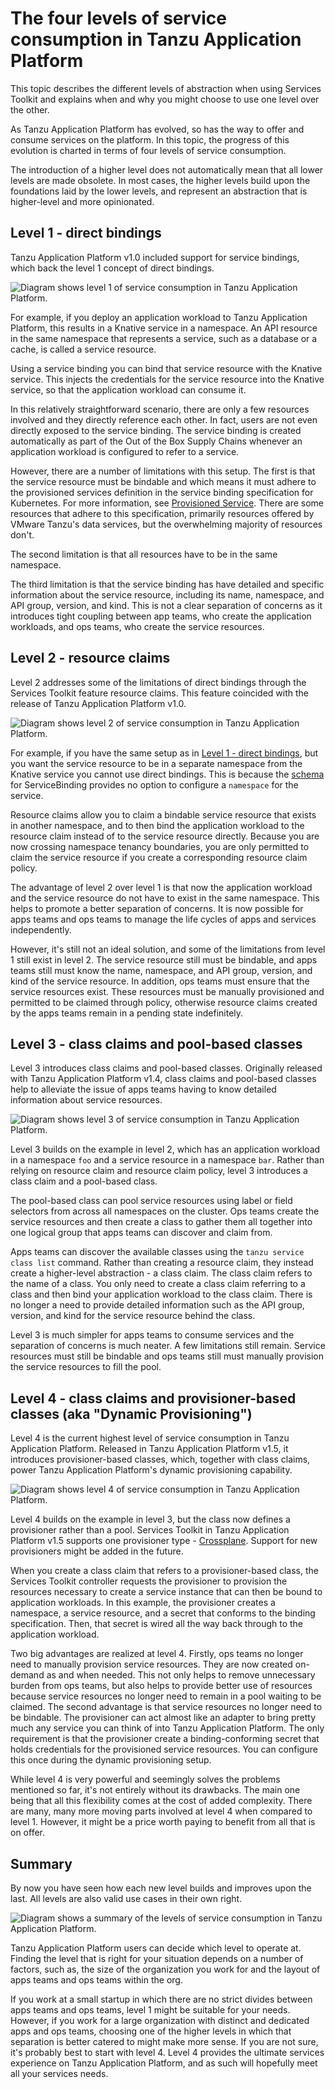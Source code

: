 # The four levels of service consumption in Tanzu Application Platform

This topic describes the different levels of abstraction when using Services Toolkit and explains
when and why you might choose to use one level over the other.

As Tanzu Application Platform has evolved, so has the way to offer and consume services on the platform.
In this topic, the progress of this evolution is charted in terms of four levels of service consumption.

The introduction of a higher level does not automatically mean that all lower levels are made obsolete.
In most cases, the higher levels build upon the foundations laid by the lower
levels, and represent an abstraction that is higher-level and more opinionated.

## <a id="direct-bindings"></a> Level 1 - direct bindings

Tanzu Application Platform v1.0 included support for service bindings, which back the level 1
concept of direct bindings.

![Diagram shows level 1 of service consumption in Tanzu Application Platform.](../../images/stk-4-levels-1.png)

For example, if you deploy an application workload to Tanzu Application Platform, this results in a
Knative service in a namespace.
An API resource in the same namespace that represents a service, such as a database
or a cache, is called a service resource.

Using a service binding you can bind that service resource with the Knative service.
This injects the credentials for the service resource into the Knative service, so that the
application workload can consume it.

In this relatively straightforward scenario, there are only a few resources involved and they
directly reference each other.
In fact, users are not even directly exposed to the service binding.
The service binding is created automatically as part of the Out of the Box Supply Chains whenever an
application workload is configured to refer to a service.

However, there are a number of limitations with this setup.
The first is that the service resource must be bindable and which means it must adhere to
the provisioned services definition in the service binding specification for Kubernetes.
For more information, see [Provisioned Service](https://github.com/servicebinding/spec#provisioned-service).
There are some resources that adhere to this specification, primarily resources
offered by VMware Tanzu's data services, but the overwhelming majority of resources don't.

The second limitation is that all resources have to be in the same namespace.

The third limitation is that the service binding has have detailed and specific information about
the service resource, including its name, namespace, and API group, version, and kind.
This is not a clear separation of concerns as it introduces tight coupling between app teams,
who create the application workloads, and ops teams, who create the service resources.

## <a id="resource-claims"></a> Level 2 - resource claims

Level 2 addresses some of the limitations of direct bindings through the Services Toolkit feature
resource claims. This feature coincided with the release of Tanzu Application Platform v1.0.

![Diagram shows level 2 of service consumption in Tanzu Application Platform.](../../images/stk-4-levels-2.png)

For example, if you have the same setup as in [Level 1 - direct bindings](#direct-bindings),
but you want the service resource to be in a separate namespace from the Knative service
you cannot use direct bindings.
This is because the [schema](https://github.com/servicebinding/spec#resource-type-schema-1)
for ServiceBinding provides no option to configure a `namespace` for the service.

Resource claims allow you to claim a bindable service resource that exists in another namespace,
and to then bind the application workload to the resource claim instead of to the service resource directly.
Because you are now crossing namespace tenancy boundaries, you are only permitted to claim the
service resource if you create a corresponding resource claim policy.

The advantage of level 2 over level 1 is that now the application workload and the service resource
do not have to exist in the same namespace. This helps to promote a better separation of concerns.
It is now possible for apps teams and ops teams to manage the life cycles of apps and services independently.

However, it's still not an ideal solution, and some of the limitations from level 1 still exist in level 2.
The service resource still must be bindable, and apps teams still must know the name,
namespace, and API group, version, and kind of the service resource.
In addition, ops teams must ensure that the service resources exist.
These resources must be manually provisioned and permitted to be claimed through policy, otherwise
resource claims created by the apps teams remain in a pending state indefinitely.

## <a id="pool-based-classes"></a> Level 3 - class claims and pool-based classes

Level 3 introduces class claims and pool-based classes. Originally released with
Tanzu Application Platform v1.4, class claims and pool-based classes help to alleviate the issue of
apps teams having to know detailed information about service resources.

![Diagram shows level 3 of service consumption in Tanzu Application Platform.](../../images/stk-4-levels-3.png)

Level 3 builds on the example in level 2, which has an application workload in a namespace `foo`
and a service resource in a namespace `bar`.
Rather than relying on resource claim and resource claim policy, level 3 introduces
a class claim and a pool-based class.

The pool-based class can pool service resources using label or field selectors from across all
namespaces on the cluster.
Ops teams create the service resources and then create a class to gather them all together into one
logical group that apps teams can discover and claim from.

Apps teams can discover the available classes using the `tanzu service class list` command.
Rather than creating a resource claim, they instead create a higher-level abstraction - a class claim.
The class claim refers to the name of a class.
You only need to create a class claim referring to a class and then bind your application workload to the class claim.
There is no longer a need to provide detailed information such as the API group, version, and kind
for the service resource behind the class.

Level 3 is much simpler for apps teams to consume services and the separation of concerns is much neater.
A few limitations still remain. Service resources must still be bindable and ops teams still must
manually provision the service resources to fill the pool.

## <a id="provisioner-based-classes"></a> Level 4 - class claims and provisioner-based classes (aka "Dynamic Provisioning")

Level 4 is the current highest level of service consumption in Tanzu Application Platform.
Released in Tanzu Application Platform v1.5, it introduces provisioner-based
classes, which, together with class claims, power Tanzu Application Platform's dynamic provisioning capability.

![Diagram shows level 4 of service consumption in Tanzu Application Platform.](../../images/stk-4-levels-4.png)

Level 4 builds on the example in level 3, but the class now defines a provisioner rather than a pool.
Services Toolkit in Tanzu Application Platform v1.5 supports one provisioner type - [Crossplane](https://www.crossplane.io/).
Support for new provisioners might be added in the future.

When you create a class claim that refers to a provisioner-based class, the Services Toolkit controller
requests the provisioner to provision the resources necessary to create a service instance
that can then be bound to application workloads.
In this example, the provisioner creates a namespace, a service resource, and a secret that conforms
to the binding specification.
Then, that secret is wired all the way back through to the application workload.

Two big advantages are realized at level 4. Firstly, ops teams no longer need to manually provision service resources.
They are now created on-demand as and when needed.
This not only helps to remove unnecessary burden from ops teams, but also helps to provide better
use of resources because service resources no longer need to remain in a pool waiting to be claimed.
The second advantage is that service resources no longer need to be bindable.
The provisioner can act almost like an adapter to bring pretty much any service you can think of into Tanzu Application Platform.
The only requirement is that the provisioner create a binding-conforming secret that holds credentials
for the provisioned service resources. You can configure this once during the dynamic provisioning setup.

While level 4 is very powerful and seemingly solves the problems mentioned so far,
it's not entirely without its drawbacks.
The main one being that all this flexibility comes at the cost of added complexity.
There are many, many more moving parts involved at level 4 when compared to level 1.
However, it might be a price worth paying to benefit from all that is on offer.

## <a id="summary"></a> Summary

By now you have seen how each new level builds and improves upon the last.
All levels are also valid use cases in their own right.

![Diagram shows a summary of the levels of service consumption in Tanzu Application Platform.](../../images/stk-4-levels-summary.png)

Tanzu Application Platform users can decide which level to operate at.
Finding the level that is right for your situation depends on a number of factors, such as, the size
of the organization you work for and the layout of apps teams and ops teams within the org.

If you work at a small startup in which there are no strict divides between apps teams and ops teams,
level 1 might be suitable for your needs.
However, if you work for a large organization with distinct and dedicated apps and ops teams,
choosing one of the higher levels in which that separation is better catered to might make more sense.
If you are not sure, it's probably best to start with level 4.
Level 4 provides the ultimate services experience on Tanzu Application Platform, and as such will
hopefully meet all your services needs.
